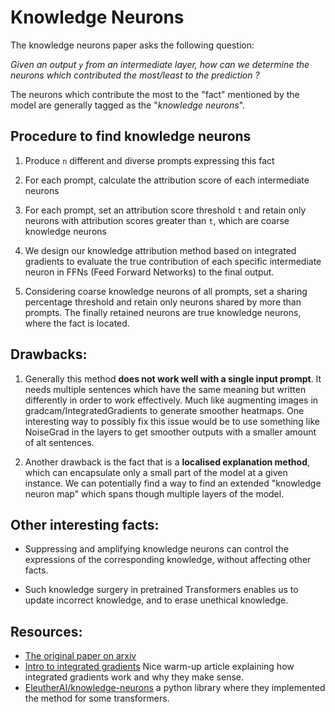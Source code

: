 # Knowledge Neurons

The knowledge neurons paper asks the following question: 

*Given an output `y` from an intermediate layer, how can we determine the neurons which contributed the most/least to the prediction ?*

The neurons which contribute the most to the "fact" mentioned by the model are generally tagged as the "*knowledge neurons*". 

## Procedure to find knowledge neurons 

1. Produce `n` different and diverse prompts expressing this fact 

2. For each prompt, calculate the attribution score of each intermediate neurons

3. For each prompt, set an attribution score threshold `t` and retain only neurons with attribution scores greater than `t`, which are coarse knowledge neurons 

4. We design our knowledge attribution method based on integrated gradients to evaluate the true contribution of each specific intermediate neuron in FFNs (Feed Forward Networks) to the final output.

5. Considering coarse knowledge neurons of all prompts, set a sharing percentage threshold and retain only neurons shared by more than prompts. The finally retained neurons are true knowledge neurons, where the fact is located.


## Drawbacks:

1. Generally this method **does not work well with a single input prompt**. It needs multiple sentences which have the same meaning but written differently in order to work effectively. Much like augmenting images in gradcam/IntegratedGradients to generate smoother heatmaps.  One interesting way to possibly fix this issue would be to use something like NoiseGrad in the layers to get smoother outputs with a smaller amount of alt sentences. 

2. Another drawback is the fact that is a **localised explanation method**, which can encapsulate only a small part of the model at a given instance. We can potentially find a way to find an extended "knowledge neuron map" which spans though multiple layers of the model. 

## Other interesting facts:

* Suppressing and amplifying knowledge neurons can control the expressions of the corresponding knowledge, without affecting other facts.

* Such knowledge surgery in pretrained Transformers enables us to update incorrect knowledge, and to erase unethical knowledge.

<!-- # What can I try out ? 

- figure out how to implement knowledge neurons in gpt 2 colab -- maybe look into knowledge neurons eleuther source code ? 
- what happens if we use noisegrad along with integrated gradients while looking for knowledge neurons ? 
- how do knowledge neurons from one layer "talk to" the knowledge neurons in the next layer ?
- can we "see" knowledge being extracted and passed from one layer to another ?
- attribute knowledge neurons from layer i+1 to knowledge neurons of layer i.  -->

## Resources:
- [The original paper on arxiv](https://arxiv.org/abs/2104.08696)
- [Intro to integrated gradients](https://blog.fiddler.ai/2020/04/video-ai-explained-what-are-integrated-gradients/) Nice warm-up article explaining how integrated gradients work and why they make sense.
- [EleutherAI/knowledge-neurons](https://github.com/EleutherAI/knowledge-neurons) a python library where they implemented the method for some transformers.
